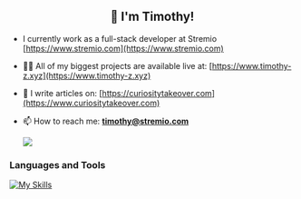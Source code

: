 <h2 align="center">👋 I'm Timothy!</h2>

- I currently work as a full-stack developer at Stremio 
  [https://www.stremio.com](https://www.stremio.com)
- 👨‍💻 All of my biggest projects are available live at:
 [https://www.timothy-z.xyz](https://www.timothy-z.xyz)

- 📝 I write articles on: 
[https://curiositytakeover.com](https://www.curiositytakeover.com)

- 📫 How to reach me: 
**timothy@stremio.com**

  ![](https://komarev.com/ghpvc/?username=kkaskak&color=dc143c)

<h3 align="left">Languages and Tools</h3>

[![My Skills](https://skillicons.dev/icons?i=js,ts,rust,react,html,css,sass,less,nodejs,expressjs,mongodb,wasm,threejs,latex,babel,npm,figma,gitlab,github,vscode)](https://skillicons.dev)
